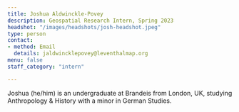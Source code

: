 ```yaml
---
title: Joshua Aldwinckle-Povey
description: Geospatial Research Intern, Spring 2023
headshot: "/images/headshots/josh-headshot.jpeg"
type: person
contact:
- method: Email
  details: jaldwincklepovey@leventhalmap.org
menu: false
staff_category: "intern"

---
```


Joshua (he/him) is an undergraduate at Brandeis from London, UK, studying Anthropology & History with a minor in German Studies.